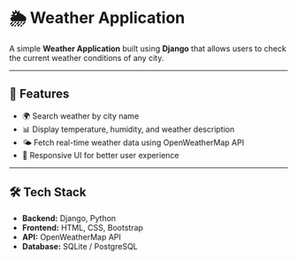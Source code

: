 # 🌦️ Weather Application

A simple **Weather Application** built using **Django** that allows users to check the current weather conditions of any city.

---

## 📌 Features
- 🌍 Search weather by city name
- 📊 Display temperature, humidity, and weather description
- 🌤️ Fetch real-time weather data using OpenWeatherMap API
- 🎨 Responsive UI for better user experience

---

## 🛠️ Tech Stack
- **Backend:** Django, Python  
- **Frontend:** HTML, CSS, Bootstrap  
- **API:** OpenWeatherMap API  
- **Database:** SQLite / PostgreSQL  
